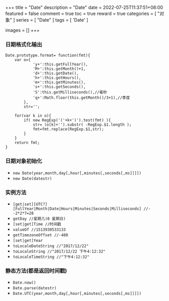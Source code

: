 +++
title = "Date"
description = "Date"
date = 2022-07-25T11:37:51+08:00
featured = false
comment = true
toc = true
reward = true
categories = [
  "对象"
]
series = [
  "Date"
]
tags = [
  'Date'
]

images = []
+++

<!--more-->

### 日期格式化输出

```
Date.prototype.format= function(fmt){
    var o={
            'y+':this.getFullYear(),
            'M+':this.getMonth()+1,
            'd+':this.getDate(),
            'h+':this.getHours(),
            'm+':this.getMinutes(),
            's+':this.getSeconds(),
            'S':this.getMilliseconds(),//毫秒
            'q+':Math.floor(this.getMonth()/3+1),//季度
        },
        str='';

    for(var k in o){
        if( new RegExp('('+k+')').test(fmt) ){
            str= (o[k]+'').substr( -RegExp.$1.length );
            fmt=fmt.replace(RegExp.$1,str);
        }
    }
    return fmt;
}
```

### 日期对象初始化

- `new Date(year,month,day[,hour[,minutes[,seconds[,ms]]]])`
- `new Date(datestr)`

### 实例方法

- `[get|set][UTC?][FullYear|Month|Date|Hours|Minutes|Seconds|Milliseconds] //--2*2*7=28`
- `getDay //星期几(0 星期日)`
- `[set|get]Time //时间戳`
- `valueOf //1513930533133`
- `getTimezoneOffset //-480`
- `[set|get]Year`
- `toLocaleDateString //"2017/12/22"`
- `toLocaleString //"2017/12/22 下午4:12:32"`
- `toLocaleTimeString //"下午4:12:32"`

### 静态方法(都是返回时间戳)

- `Date.now()`
- `Date.parse(datestr)`
- `Date.UTC(year,month,day[,hour[,minutes[,seconds[,ms]]]])`
